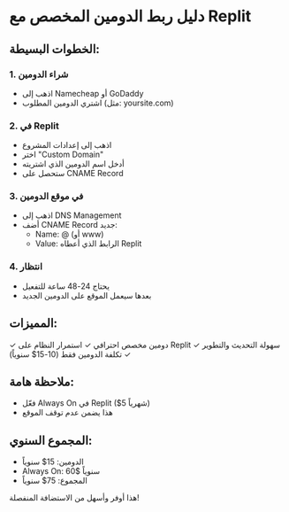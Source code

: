 # دليل ربط الدومين المخصص مع Replit

## الخطوات البسيطة:

### 1. شراء الدومين
- اذهب إلى Namecheap أو GoDaddy
- اشتري الدومين المطلوب (مثل: yoursite.com)

### 2. في Replit
- اذهب إلى إعدادات المشروع
- اختر "Custom Domain"
- أدخل اسم الدومين الذي اشتريته
- ستحصل على CNAME Record

### 3. في موقع الدومين
- اذهب إلى DNS Management
- أضف CNAME Record جديد:
  - Name: @ (أو www)
  - Value: الرابط الذي أعطاه Replit

### 4. انتظار
- يحتاج 24-48 ساعة للتفعيل
- بعدها سيعمل الموقع على الدومين الجديد

## المميزات:
✓ دومين مخصص احترافي
✓ استمرار النظام على Replit
✓ سهولة التحديث والتطوير
✓ تكلفة الدومين فقط (10-15$ سنوياً)

## ملاحظة هامة:
- فعّل Always On في Replit ($5 شهرياً)
- هذا يضمن عدم توقف الموقع

## المجموع السنوي:
- الدومين: 15$ سنوياً
- Always On: 60$ سنوياً
- المجموع: 75$ سنوياً

هذا أوفر وأسهل من الاستضافة المنفصلة!